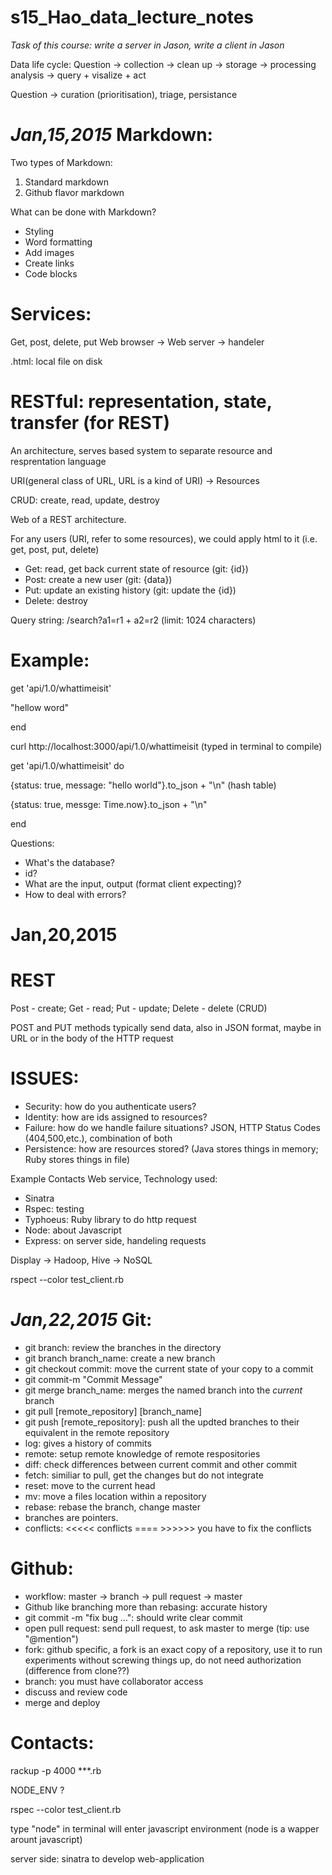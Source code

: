 # s15_Hao_data_lecture_notes
*Task of this course: write a server in Jason, write a client in Jason*

Data life cycle:
Question -> collection -> clean up -> storage -> processing analysis -> query + visalize + act

Question -> curation (prioritisation), triage, persistance

*Jan,15,2015*
Markdown:
========
Two types of Markdown:

1. Standard markdown
2. Github flavor markdown

What can be done with Markdown?
* Styling
* Word formatting
* Add images
* Create links
* Code blocks
 
Services:
=========
Get, post, delete, put
Web browser -> Web server -> handeler

.html: local file on disk


RESTful: representation, state, transfer (for REST)
=========
An architecture, serves based system to separate resource and resprentation language

URI(general class of URL, URL is a kind of URI) -> Resources

CRUD: create, read, update, destroy

Web of a REST architecture. 

For any users (URI, refer to some resources), we could apply html to it (i.e. get, post, put, delete)
* Get: read, get back current state of resource (git: {id})
* Post: create a new user (git: {data})
* Put: update an existing history (git: update the {id})
* Delete: destroy

Query string: /search?a1=r1 + a2=r2 (limit: 1024 characters) 

Example:
========
get 'api/1.0/whattimeisit'

   "hellow word"
   
end
   
curl http://localhost:3000/api/1.0/whattimeisit (typed in terminal to compile)

get 'api/1.0/whattimeisit' do

   {status: true, message: "hello world"}.to_json + "\n" (hash table)
   
   {status: true, messge: Time.now}.to_json + "\n"
   
end

Questions:
* What's the database?
* id?
* What are the input, output (format client expecting)?
* How to deal with errors?

Jan,20,2015
=============
REST
====
Post - create; Get - read; Put - update; Delete - delete (CRUD)

POST and PUT methods typically send data, also in JSON format, maybe in URL or in the body of the HTTP request

ISSUES:
======
* Security: how do you authenticate users?
* Identity: how are ids assigned to resources?
* Failure: how do we handle failure situations?
         JSON, HTTP Status Codes (404,500,etc.), combination of both
* Persistence: how are resources stored? (Java stores things in memory; Ruby stores things in file)

Example Contacts Web service, Technology used:
* Sinatra
* Rspec: testing
* Typhoeus: Ruby library to do http request
* Node: about Javascript
* Express: on server side, handeling requests

Display -> Hadoop, Hive -> NoSQL

rspect --color test_client.rb


*Jan,22,2015*
Git: 
=====
* git branch: review the branches in the directory
* git branch branch_name: create a new branch
* git checkout commit: move the current state of your copy to a commit
* git commit-m "Commit Message"
* git merge branch_name: merges the named branch into the *current* branch
* git pull [remote_repository] [branch_name]
* git push [remote_repository]: push all the updted branches to their equivalent in the remote repository
* log: gives a history of commits
* remote: setup remote knowledge of remote respositories
* diff: check differences between current commit and other commit
* fetch: similiar to pull, get the changes but do not integrate
* reset: move to the current head
* mv: move a files location within a repository
* rebase: rebase the branch, change master
* branches are pointers.
* conflicts: <<<<< conflicts ==== >>>>>> you have to fix the conflicts
 
Github:
=======
* workflow: master -> branch -> pull request -> master
* Github like branching more than rebasing: accurate history
* git commit -m "fix bug ...": should write clear commit
* open pull request: send pull request, to ask master to merge (tip: use "@mention")
* fork: github specific, a fork is an exact copy of a repository, use it to run experiments without screwing things up, do not need authorization (difference from clone??)
* branch: you must have collaborator access
* discuss and review code
* merge and deploy
 
Contacts:
========
rackup -p 4000 ***.rb

NODE_ENV ?

rspec --color test_client.rb

type "node" in terminal will enter javascript environment (node is a wapper arount javascript)

server side: sinatra to develop web-application


